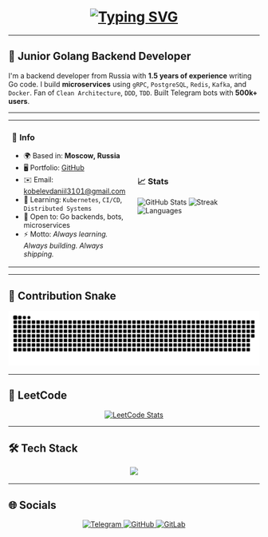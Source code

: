 <h1 align="center">
  <a href="https://github.com/0sokrat0" target="_blank">
  <img src="https://readme-typing-svg.demolab.com?font=Fira+Code&pause=1000&color=0891B2&center=true&vCenter=true&width=435&lines=Daniil+Kobelev;Junior+Golang+Backend+Developer" alt="Typing SVG" /></a>
</h1>

---

## 🚀 Junior Golang Backend Developer

I'm a backend developer from Russia with **1.5 years of experience** writing Go code.
I build **microservices** using `gRPC`, `PostgreSQL`, `Redis`, `Kafka`, and `Docker`.
Fan of `Clean Architecture`, `DDD`, `TDD`.
Built Telegram bots with **500k+ users**.

---

<table>
<tr>
<td width="50%">

### 📍 Info

- 🌍 Based in: **Moscow, Russia**
- 🖥️ Portfolio: [GitHub](https://github.com/0sokrat0)
- ✉️ Email: [kobelevdaniil3101@gmail.com](mailto:kobelevdaniil3101@gmail.com)
- 🧠 Learning: `Kubernetes`, `CI/CD`, `Distributed Systems`
- 🤝 Open to: Go backends, bots, microservices
- ⚡ Motto: _Always learning. Always building. Always shipping._

</td>
<td width="50%">

### 📈 Stats

![GitHub Stats](https://github-readme-stats.vercel.app/api?username=0sokrat0&show_icons=true&theme=tokyonight)
![Streak](https://github-readme-streak-stats.herokuapp.com/?user=0sokrat0&theme=tokyonight)
![Languages](https://github-readme-stats.vercel.app/api/top-langs/?username=0sokrat0&layout=compact&theme=tokyonight)

</td>
</tr>
</table>

---

## 🐍 Contribution Snake

<p align="center">
 <img src="./github-user-contribution.svg" alt="GitHub Contribution Snake" />
</p>

---

## 🧠 LeetCode

<p align="center">
  <a href="https://leetcode.com/0sokrat0">
    <img src="https://leetcard.jacoblin.cool/0sokrat0?theme=dark&font=Baloo&ext=heatmap" alt="LeetCode Stats" />
  </a>
</p>

---

## 🛠️ Tech Stack

<p align="center">
  <img src="https://skillicons.dev/icons?i=go,postgres,docker,kubernetes,redis,kafka,git,linux,python,js,ts,vue,react,nextjs,html,css,vscode,neovim,bash,minio,fiber,echo,swagger,jwt" />
</p>

---

## 🌐 Socials

<p align="center">
  <a href="https://t.me/SOKRAT_00" target="_blank">
    <img src="https://img.shields.io/badge/Telegram-2CA5E0?style=for-the-badge&logo=telegram&logoColor=white" alt="Telegram" />
  </a>
  <a href="https://github.com/0sokrat0" target="_blank">
    <img src="https://img.shields.io/badge/GitHub-181717?style=for-the-badge&logo=github&logoColor=white" alt="GitHub" />
  </a>
  <a href="https://gitlab.com/0sokrat0" target="_blank">
    <img src="https://img.shields.io/badge/GitLab-FC6D26?style=for-the-badge&logo=gitlab&logoColor=white" alt="GitLab" />
  </a>
</p>
